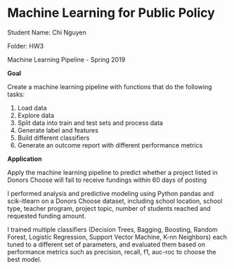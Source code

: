 # Machine Learning for Public Policy
Student Name: Chi Nguyen

Folder: HW3

Machine Learning Pipeline - Spring 2019


**Goal**

Create a machine learning pipeline with functions that do the following tasks:
1) Load data
2) Explore data
3) Split data into train and test sets and process data
4) Generate label and features
5) Build different classifiers
6) Generate an outcome report with different performance metrics


**Application**

Apply the machine learning pipeline to predict whether a project listed in Donors Choose will fail to receive fundings within 60 days of posting

I performed analysis and predictive modeling using Python pandas and scik-itlearn on a Donors Choose dataset, including school location, school type, teacher program, project topic, number of students reached and requested funding amount.

I trained multiple classifiers (Decision Trees, Bagging, Boosting, Random Forest, Logistic Regression, Support Vector Machine, K-nn Neighbors) each tuned to a different set of parameters, and evaluated them based on performance metrics such as precision, recall, f1, auc-roc to choose the best model.

